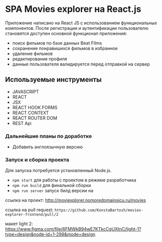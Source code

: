 # SPA Movies explorer на React.js

Приложение написано на React JS с использованием функциональных компонентов. После регистрации и аутентификации пользователю становятся доступен основной функционал приложения:

- поиск фильмов по базе данных Beat Films
- сохранение понравишихся фильмов в избранное
- удаление фильмов
- редактирования профиля
- данные пользователя валидируется перед отправкой на сервер

## Используемые инструменты

- JAVASCRIPT
- REACT
- JSX
- REACT HOOK FORMS
- REACT CONTEXT
- REACT ROUTER DOM
- REST Api

### Дальнейшие планы по доработке

- Добавить англоязычную версию

### Запуск и сборка проекта

Для запуска потребуется установленный Node.js. 
- `npm start` для работы с проектом в режиме разработчика
- `npm run build` для финальной сборки
- `npm run server` запуск билд версии на

ссылка на проект: http://moviexplorer.nomoredomainsicu.ru/movies

ссылка на pull request: `https://github.com/KonstaBartosh/movies-explorer-frontend/pull/2`

макет light 2: https://www.figma.com/file/6FMWkB94wE7KTkcCgUXtnC/light-1?type=design&node-id=1-298&mode=design